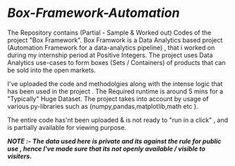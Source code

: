 # ***Box-Framework-Automation***


The Repository contains (Partial - Sample & Worked out) Codes of the project "Box Framework".
Box Framwork is a Data Analytics based project (Automation Framework for a data-analytics pipeline) , that i worked on during my internship period at Positive Integers. The project uses Data Analytics use-cases to form boxes (Sets / Containers) of 
products that can be sold into the open markets.

I've uploaded the code and methodolgies along with the intense logic that has been used in the project . The Required runtime is around 5 mins for a "Typically" Huge Dataset.
The project takes into account by usage of various py-libraries such as (numpy,pandas,matplotlib,math etc ).

The entire code has'nt been uploaded & is not ready to "run in a click" , and is partially available for viewing purpose. 

***NOTE :- The data used here is private and its against the rule for public use , hence I've made sure that its not openly available / visible to visiters.***
